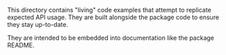 This directory contains "living" code examples that attempt to replicate expected API usage.
They are built alongside the package code to ensure they stay up-to-date.

They are intended to be embedded into documentation like the package README.
